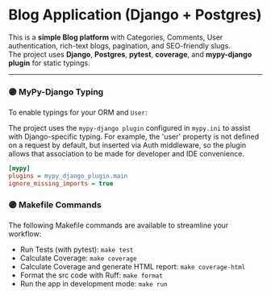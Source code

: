 # Blog Application (Django + Postgres)

This is a **simple Blog platform** with Categories, Comments, User authentication, rich-text blogs, pagination, and SEO-friendly slugs.  
The project uses **Django**, **Postgres**, **pytest**, **coverage**, and **mypy-django plugin** for static typings.

---

### 🟣 MyPy-Django Typing

To enable typings for your ORM and `User`:

The project uses the `mypy-django plugin` configured in `mypy.ini` to assist with Django-specific typing. 
For example, the 'user' property is not defined on a request by default, but inserted via Auth middleware, 
so the plugin allows that association to be made for developer and IDE convenience.

```ini
[mypy]
plugins = mypy_django_plugin.main
ignore_missing_imports = true
```

### 🟣 Makefile Commands

The following Makefile commands are available to streamline your workflow:

 - Run Tests (with pytest): `make test`
 - Calculate Coverage: `make coverage`
 - Calculate Coverage and generate HTML report: `make coverage-html`
 - Format the src code with Ruff: `make format`
 - Run the app in development mode: `make run`
